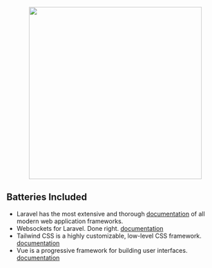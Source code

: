<p align="center"><img src="https://res.cloudinary.com/dtfbvvkyp/image/upload/v1566331377/laravel-logolockup-cmyk-red.svg" width="400"></p>

## Batteries Included

- Laravel has the most extensive and thorough [documentation](https://laravel.com/docs) of all modern web application frameworks.
- Websockets for Laravel. Done right. [documentation](https://docs.beyondco.de/laravel-websockets/1.0/)
- Tailwind CSS is a highly customizable, low-level CSS framework. [documentation](https://tailwindcss.com/docs)
- Vue is a progressive framework for building user interfaces. [documentation](https://vuejs.org/v2/guide/)
